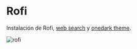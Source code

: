 # Rofi

Instalación de Rofi, [web search](https://github.com/pdonadeo/rofi-web-search) y [onedark theme](https://github.com/davatorium/rofi-themes/blob/master/User%20Themes/onedark.rasi).

![rofi](https://thumbs.gfycat.com/GrouchyGlisteningAcornweevil-size_restricted.gif)
